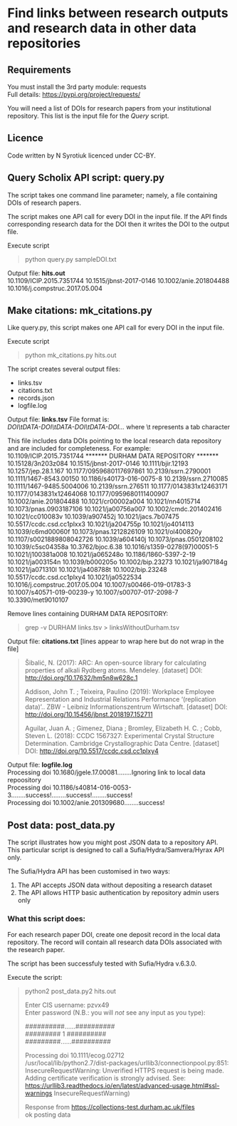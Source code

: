 # Find links between research outputs and research data in other data repositories

## Requirements
You must install the 3rd party module: requests  
Full details: https://pypi.org/project/requests/

You will need a list of DOIs for research papers from your institutional repository.
This list is the input file for the *Query* script.

## Licence
Code written by N Syrotiuk licenced under CC-BY.

## Query Scholix API script: **query.py**
The script takes one command line parameter; namely, a file containing DOIs of research papers.

The script makes one API call for every DOI in the input file.  If the API finds corresponding research data for the DOI then it writes the DOI to the output file.

Execute script
> python query.py sampleDOI.txt

Output file: **hits.out**  
10.1109/ICIP.2015.7351744
10.1515/jbnst-2017-0146
10.1002/anie.201804488
10.1016/j.compstruc.2017.05.004


## Make citations: **mk_citations.py**
Like query.py, this script makes one API call for every DOI in the input file.

Execute script
> python mk_citations.py hits.out

The script creates several output files:
- links.tsv
- citations.txt
- records.json
- logfile.log

Output file: **links.tsv**
File format is:  
*DOI\tDATA-DOI\tDATA-DOI\tDATA-DOI...* where \t represents a tab character

This file includes data DOIs pointing to the local research data repository and are included for completeness.  For example:  
10.1109/ICIP.2015.7351744	******* DURHAM DATA REPOSITORY *******  10.15128/3n203z084
10.1515/jbnst-2017-0146	10.1111/bjir.12193	10.1257/jep.28.1.167	10.1177/0959680117697861	10.2139/ssrn.2790001	10.1111/1467-8543.00150	10.1186/s40173-016-0075-8	10.2139/ssrn.2710085	10.1111/1467-9485.5004006	10.2139/ssrn.276511	10.1177/0143831x12463171	10.1177/0143831x12464068	10.1177/0959680111400907
10.1002/anie.201804488	10.1021/cr00002a004	10.1021/nn4015714	10.1073/pnas.0903187106	10.1021/ja00756a007	10.1002/cmdc.201402416	10.1021/cc010083v	10.1039/a907452j	10.1021/jacs.7b07475	10.5517/ccdc.csd.cc1plxx3	10.1021/ja204755p	10.1021/jo4014113	10.1039/c6md00060f	10.1073/pnas.1212826109	10.1021/ol400820y	10.1107/s0021889808042726	10.1039/a604140j	10.1073/pnas.0501208102	10.1039/c5sc04358a	10.3762/bjoc.6.38	10.1016/s1359-0278(97)00051-5	10.1021/j100381a008	10.1021/ja065248o	10.1186/1860-5397-2-19	10.1021/ja003154n	10.1039/b000205o	10.1002/bip.23273	10.1021/ja907184g	10.1021/ja071310l	10.1021/ja408788t	10.1002/bip.23248	10.5517/ccdc.csd.cc1plxy4	10.1021/ja0522534
10.1016/j.compstruc.2017.05.004	10.1007/s00466-019-01783-3	10.1007/s40571-019-00239-y	10.1007/s00707-017-2098-7	10.3390/met9010107


Remove lines containing DURHAM DATA REPOSITORY:
>grep -v DURHAM links.tsv > linksWithoutDurham.tsv

Output file: **citations.txt**  [lines appear to wrap here but do not wrap in the file]
>Šibalić, N.  (2017):  ARC: An open-source library for calculating properties of alkali Rydberg atoms.  Mendeley.  [dataset]  DOI: http://doi.org/10.17632/hm5n8w628c.1  
>
>Addison, John T. ; Teixeira, Paulino  (2019):  Workplace Employee Representation and Industrial Relations Performance ‘(replication data)’..  ZBW - Leibniz Informationszentrum Wirtschaft.  [dataset]  DOI: http://doi.org/10.15456/jbnst.2018197.152711  
>
>Aguilar, Juan A. ; Gimenez, Diana ; Bromley, Elizabeth H. C. ; Cobb, Steven L.  (2018):  CCDC 1567327: Experimental Crystal Structure Determination.  Cambridge Crystallographic Data Centre.  [dataset]  DOI: http://doi.org/10.5517/ccdc.csd.cc1plxy4


Output file: **logfile.log**  
Processing doi 10.1680/jgele.17.00081........Ignoring link to local data repoository  
Processing doi 10.1186/s40814-016-0053-3........success!........success!........success!  
Processing doi 10.1002/anie.201309680........success!


## Post data: post_data.py
The script illustrates how you might post JSON data to a repository API.  This particular script is designed to call a Sufia/Hydra/Samvera/Hyrax API only.

The Sufia/Hydra API has been customised in two ways:
1. The API accepts JSON data without depositing a research dataset
2. The API allows HTTP basic authentication by repository admin users only

### What this script does:
For each research paper DOI, create one deposit record in the local data repository.  The record will contain all research data DOIs associated with the research paper.

The script has been successfuly tested with Sufia/Hydra v.6.3.0.

Execute the script:
> python2 post_data.py2 hits.out  
>  
> Enter CIS username: pzvx49  
> Enter password (N.B.: you will *not* see any input as you type):   
>  
> ##########......##########  
> #########  1  ##########  
> #########......##########  
>  
>  Processing doi 10.1111/ecog.02712  
>  /usr/local/lib/python2.7/dist-packages/urllib3/connectionpool.py:851: InsecureRequestWarning: Unverified HTTPS request is being made. Adding certificate verification is strongly advised. See: https://urllib3.readthedocs.io/en/latest/advanced-usage.html#ssl-warnings InsecureRequestWarning)  
>  
>  Response from https://collections-test.durham.ac.uk/files  
>  ok posting data  

